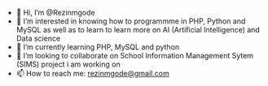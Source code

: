 - 👋 Hi, I’m @Rezinmgode
- 👀 I’m interested in knowing how to programmme in PHP, Python and MySQL as well as to learn to learn more on AI (Artificial Intelligence) and Data science
- 🌱 I’m currently learning PHP, MySQL and python
- 💞️ I’m looking to collaborate on School Information Management Sytem (SIMS) project i am working on
- 📫 How to reach me: rezinmgode@gmail.com 

<!---
Rezinmgode/Rezinmgode is a ✨ special ✨ repository because its `README.md` (this file) appears on your GitHub profile.
You can click the Preview link to take a look at your changes.
--->
